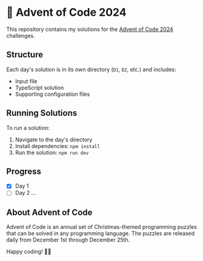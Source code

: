 # 🎄 Advent of Code 2024

This repository contains my solutions for the [Advent of Code 2024](https://adventofcode.com/2024) challenges.

## Structure

Each day's solution is in its own directory (`D1`, `D2`, etc.) and includes:
- Input file
- TypeScript solution
- Supporting configuration files

## Running Solutions

To run a solution:

1. Navigate to the day's directory
2. Install dependencies: `npm install`
3. Run the solution: `npm run dev`

## Progress

- [x] Day 1
- [ ] Day 2
...

## About Advent of Code

Advent of Code is an annual set of Christmas-themed programming puzzles that can be solved in any programming language. The puzzles are released daily from December 1st through December 25th.

Happy coding! 🎅✨
